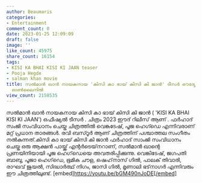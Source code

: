 ```yaml
---
author: Beaumaris
categories:
- Entertainment
comment_count: 0
date: 2023-01-25 12:09:09
draft: false
image: ''
like_count: 45975
share_count: 16154
tags:
- KISI KA BHAI KISI KI JAAN teaser
- Pooja Hegde
- salman khan movie
title: സൽമാൻ ഖാൻ നായകനായ 'കിസി കാ ഭായ് കിസി കി ജാൻ' ടീസർ ഔദ്യോഗിക റിലീസിന് മുന്നേ
  ഓൺലൈനിൽ
view_count: 2158535
---
```


സൽമാൻ ഖാൻ നായകനായ കിസി കാ ഭായ് കിസി കി ജാൻ ( 'KISI KA BHAI KISI KI JAAN') ഒഫീഷ്യൽ ടീസർ . ചിത്രം 2023 ഈദ് റിലീസ് ആണ് . ഫർഹാദ് സംജി സംവിധാനം ചെയ്ത ചിത്രത്തിൽ വെങ്കടേഷ്, പൂജ ഹെഗ്ഡെ എന്നിവരാണ് മറ്റ് പ്രധാന താരങ്ങൾ. രവി ബസ്റൂർ ആണ് ചിത്രത്തിന് പശ്ചാത്തല സംഗീതം നൽകുന്നത്.കിസി കാ ഭായ് കിസി കി ജാൻ ഫർഹാദ് സാംജി സംവിധാനം ചെയ്ത ഒരു ആക്ഷൻ പായ്ക്ക് എന്റർടെയ്‌നറാണ്, സൽമാൻ ഖാന്റെ പ്രണയിനിയായി പൂജ ഹെഗ്‌ഡെയെ അവതരിപ്പിക്കുന്നു. വെങ്കിടേഷ്, ജഗപതി ബാബു, പൂജാ ഹെഗ്‌ഡെ, ഭൂമിക ചൗള, ഷെഹ്‌നാസ് ഗിൽ, പാലക് തിവാരി, രാഘവ് ജുയൽ, സിദ്ധാർത്ഥ് നിഗം, ജാസി ഗിൽ, മൃണാലി ഭട്‌നാഗർ എന്നിവരും ഈ ചിത്രത്തിലുണ്ട്. [embed]https://youtu.be/bGM490nJoDE[/embed]